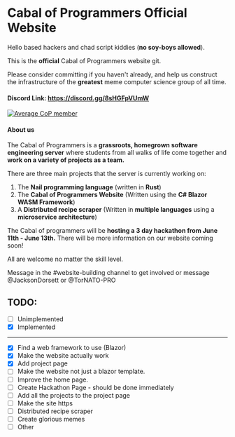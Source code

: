 # Cabal of Programmers Official Website

Hello based hackers and chad script kiddies (**no soy-boys allowed**). 

This is the **official** Cabal of Programmers website git.

Please consider committing if you haven't already, and help us construct the
infrastructure of the **greatest** meme computer science group of all time.

#### Discord Link: https://discord.gg/8sHGFpVUmW

[![Average CoP member](https://www.memeatlas.com/images/pepeThumbnails/pepe-fancy-smoking-cigar-served-by-seething-wojak-thumbnail.jpg)](https://discord.gg/8sHGFpVUmW)

#### About us

The Cabal of Programmers is a **grassroots, homegrown software engineering server** where students from all walks of life come together and **work on a variety of projects as a team.** 

There are three main projects that the server is currently working on:

1. The **Nail programming language** (written in **Rust**)
1. The **Cabal of Programmers Website** (Written using the **C# Blazor WASM Framework**)
1. A **Distributed recipe scraper** (Written in **multiple languages** using a **microservice architecture**)

The Cabal of programmers will be **hosting a 3 day hackathon from June 11th - June 13th.** There will be more information on our website coming soon!

All are welcome no matter the skill level.

Message in the #website-building channel to get involved or message @JacksonDorsett or @TorNATO-PRO

## TODO:

- [ ] Unimplemented
- [X] Implemented

---

- [X] Find a web framework to use (Blazor)
- [X] Make the website actually work
- [X] Add project page
- [ ] Make the website not just a blazor template.
- [ ] Improve the home page.
- [ ] Create Hackathon Page - should be done immediately
- [ ] Add all the projects to the project page
- [ ] Make the site https
- [ ] Distributed recipe scraper
- [ ] Create glorious memes
- [ ] Other
